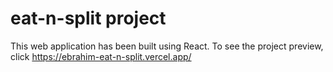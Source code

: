 # eat-n-split project

This web application has been built using React.
To see the project preview, click https://ebrahim-eat-n-split.vercel.app/
